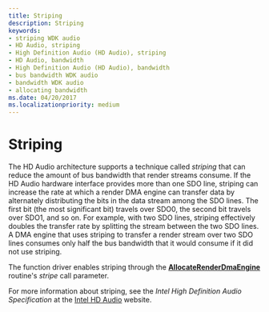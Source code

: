 ```yaml
---
title: Striping
description: Striping
keywords:
- striping WDK audio
- HD Audio, striping
- High Definition Audio (HD Audio), striping
- HD Audio, bandwidth
- High Definition Audio (HD Audio), bandwidth
- bus bandwidth WDK audio
- bandwidth WDK audio
- allocating bandwidth
ms.date: 04/20/2017
ms.localizationpriority: medium
---
```


# Striping


The HD Audio architecture supports a technique called *striping* that can reduce the amount of bus bandwidth that render streams consume. If the HD Audio hardware interface provides more than one SDO line, striping can increase the rate at which a render DMA engine can transfer data by alternately distributing the bits in the data stream among the SDO lines. The first bit (the most significant bit) travels over SDO0, the second bit travels over SDO1, and so on. For example, with two SDO lines, striping effectively doubles the transfer rate by splitting the stream between the two SDO lines. A DMA engine that uses striping to transfer a render stream over two SDO lines consumes only half the bus bandwidth that it would consume if it did not use striping.

The function driver enables striping through the [**AllocateRenderDmaEngine**](/windows-hardware/drivers/ddi/hdaudio/nc-hdaudio-pallocate_render_dma_engine) routine's *stripe* call parameter.

For more information about striping, see the *Intel High Definition Audio Specification* at the [Intel HD Audio](https://www.intel.com/content/www/us/en/standards/intel-standards-and-initiatives.html) website.

 

